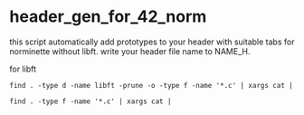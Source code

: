 # header_gen_for_42_norm

this script automatically add prototypes to your header with suitable tabs for norminette without libft.
write your header file name to NAME_H.

for libft

`find . -type d -name libft -prune -o -type f -name '*.c' | xargs cat |`

`find . -type f -name '*.c' | xargs cat |`